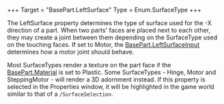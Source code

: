 +++
Target = "BasePart.LeftSurface"
Type = Enum.SurfaceType
+++

The LeftSurface property determines the type of surface used for the -X direction of a part. When two parts' faces are placed next to each other, they may create a joint between them depending on the SurfaceType used on the touching faces. If set to Motor, the [BasePart.LeftSurfaceInput](https://developer.roblox.com/api-reference/property/BasePart/LeftSurfaceInput) determines how a motor joint should behave.Most SurfaceTypes render a texture on the part face if the [BasePart.Material](https://developer.roblox.com/api-reference/property/BasePart/Material) is set to Plastic. Some SurfaceTypes - Hinge, Motor and SteppingMotor - will render a 3D adornment instead. If this property is selected in the Properties window, it will be highlighted in the game world similar to that of a `/SurfaceSelection`.